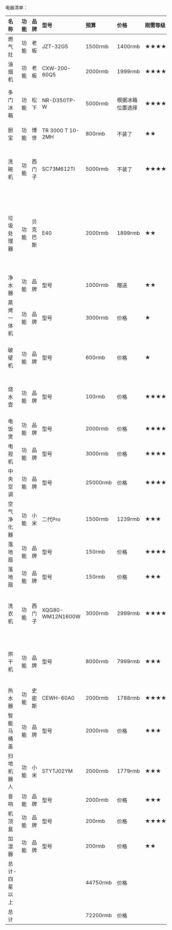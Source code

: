 电器清单：

| 名称                | 功能                | 品牌         | 型号         | 预算         | 价格         | 刚需等级     | 尺寸         | 位置         |
| :----------------  | :------------------ | :---------- | :----------- | :----------- | :---------- | :----------- | :---------- | :----------- |
| 燃气灶              | 功能                 | 老板            | JZT-32G5          | 1500rmb | 1400rmb | ★★★★★  | 650 X 350 / 4-R10                           | 厨房 |
| 油烟机              | 功能                 | 老板            | CXW-200-60Q5      | 2000rmb | 1999rmb | ★★★★★  | 895 X 480 X 528                             | 厨房 |
| 多门冰箱             | 功能                | 松下            | NR-D350TP-W       | 5000rmb | 根据冰箱位置选择 | ★★★★★  | 721 X 641 X 1856                            | 厨房 or 客厅 |
| 厨宝                | 功能                | 博世            | TR 3000 T 10-2MH  | 800rmb  | 不装了  | ★★   | 380 X 300 X 400                             | 厨房 |
| 洗碗机              | 功能                 | 西门子           | SC73M612TI        | 5000rmb | 不装了 | ★★★★     | 595 X 500 X 595 <br> 500 X 560 X 600(开孔)  | 厨房 |
| 垃圾处理器           | 功能                 | 贝克巴斯         | E40               | 2000rmb | 1899rmb | ★★      | 218(直径) X 279(出口距离顶部) X 359(高)/ 90(开口内径) 114(开口外径) | 厨房 |
| 净水器              | 功能                 | 品牌            | 型号               | 1000rmb | 赠送     | ★★      | 尺寸 | 厨房 |
| 蒸烤一体机           | 功能                 | 品牌            | 型号               | 3000rmb | 价格     | ★      | 尺寸 | 厨房 or 客厅 |
| 破壁机              | 功能                 | 品牌            | 型号               | 600rmb   | 价格     | ★      | 尺寸 | 厨房 or 客厅 |
| 烧水壶              | 功能                 | 品牌            | 型号               | 100rmb   | 价格     | ★★★★★  | 尺寸 | 厨房 or 客厅 |
| 电饭煲              | 功能                 | 品牌            | 型号               | 2000rmb  | 价格     | ★★★★★  | 尺寸 | 厨房 |
| 电视机              | 功能                 | 品牌            | 型号               | 3000rmb  | 价格     | ★★★★★  | 尺寸 | 客厅 |
| 中央空调            | 功能                 | 品牌            | 型号               | 25000rmb | 价格     | ★★★★★  | 尺寸 | 全屋 |
| 空气净化器           | 功能                 | 小米            | 二代Pro           | 1500rmb  | 1239rmb | ★★★    | 260 X 260 X 735                             | 客厅 |
| 落地扇              | 功能                 | 品牌            | 型号               | 150rmb   | 价格     | ★★★★★  | 450 X 420 X 1330                           | 客厅 |
| 落地扇              | 功能                 | 品牌            | 型号               | 150rmb   | 价格     | ★★★     | 450 X 420 X 1330                           | 卧室 |
| 洗衣机              | 功能                 | 西门子          | XQG80-WM12N1600W   | 3000rmb  | 2999rmb | ★★★★★  | 550 x 598 x 848                            | 阳台水池侧面 |
| 烘干机              | 功能                 | 品牌            | 型号               | 8000rmb  | 7999rmb | ★★★     | 599 X 598 X 842                           | 阳台水池对面 |
| 热水器              | 功能                 | 史密斯          | CEWH-60A0          | 2000rmb  | 1788rmb | ★★★★★  | 884 X 424 X 424                           | 次卫 |
| 智能马桶盖           | 功能                 | 品牌            | 型号               | 2000rmb  | 价格     | ★★★     | 尺寸                                       | 主卫 |
| 扫地机器人           | 功能                 | 小米            | STYTJ02YM         | 2000rmb  | 1779rmb | ★★★     | 尺寸                                       | 客厅 |
| 音响                | 功能                | 品牌           | 型号                | 2000rmb  | 价格      | ★★★    | 尺寸                                       | 客厅 |
| 机顶盒              | 功能                 | 品牌            | 型号               | 200rmb   | 价格      | ★★★★★  | 尺寸                                       | 客厅 |
| 加湿器              | 功能                 | 品牌            | 型号               | 200rmb   | 价格      | ★★     | 尺寸                                       | 卧室 |
| 总计-四星以上        |                     |                 |                    | 44750rmb | 价格      |         |  | |
| 总计                |                     |                 |                    | 72200rmb | 价格      |         |  | |





































